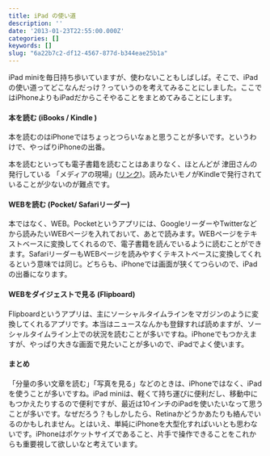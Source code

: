 ```yaml
---
title: iPad の使い道
description: ''
date: '2013-01-23T22:55:00.000Z'
categories: []
keywords: []
slug: "6a22b7c2-df12-4567-877d-b344eae25b1a"
---
```

iPad miniを毎日持ち歩いていますが、使わないこともしばしば。そこで、iPadの使い道ってどこなんだっけ？っていうのを考えてみることにしました。ここではiPhoneよりもiPadだからこそやることをまとめてみることにします。

#### 本を読む (iBooks / Kindle )

本を読むのはiPhoneではちょっとつらいなぁと思うことが多いです。というわけで、やっぱりiPhoneの出番。  
  
本を読むといっても電子書籍を読むことはあまりなく、ほとんどが 津田さんの発行している 「メディアの現場」([リンク](http://yakan-hiko.com/tsuda.html))。読みたいモノがKindleで発行されていることが少ないのが難点です。

#### WEBを読む (Pocket/ Safariリーダー)

本ではなく、WEB。Pocketというアプリには、GoogleリーダーやTwitterなどから読みたいWEBページを入れておいて、あとで読みます。WEBページをテキストベースに変換してくれるので、電子書籍を読んでいるように読むことができます。SafariリーダーもWEBページを読みやすくテキストベースに変換してくれるという意味では同じ。どちらも、iPhoneでは画面が狭くてつらいので、iPadの出番になります。

#### WEBをダイジェストで見る (Flipboard)

Flipboardというアプリは、主にソーシャルタイムラインをマガジンのように変換してくれるアプリです。本当はニュースなんかも登録すれば読めますが、ソーシャルタイムライン上での状況を読むことが多いですね。iPhoneでもつかえますが、やっぱり大きな画面で見たいことが多いので、iPadでよく使います。

#### まとめ

「分量の多い文章を読む」「写真を見る」などのときは、iPhoneではなく、iPadを使うことが多いですね。iPad miniは、軽くて持ち運びに便利だし、移動中にもつかえたりするので便利ですが、最近は10インチのiPadを使いたいなって思うことが多いです。なぜだろう？もしかしたら、Retinaかどうかあたりも絡んでいるのかもしれません。とはいえ、単純にiPhoneを大型化すればいいとも思わないです。iPhoneはポケットサイズであること、片手で操作できることをこれからも重要視して欲しいなと考えています。
